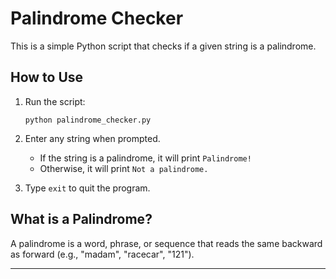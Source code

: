 # Palindrome Checker

This is a simple Python script that checks if a given string is a palindrome.

## How to Use

1. Run the script:
   ```
   python palindrome_checker.py
   ```

2. Enter any string when prompted.  
   - If the string is a palindrome, it will print `Palindrome!`
   - Otherwise, it will print `Not a palindrome.`

3. Type `exit` to quit the program.

## What is a Palindrome?

A palindrome is a word, phrase, or sequence that reads the same backward as forward (e.g., "madam", "racecar", "121").

---
